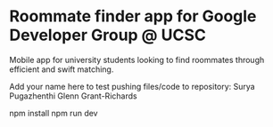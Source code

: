 # Roommate finder app for Google Developer Group @ UCSC
Mobile app for university students looking to find roommates through efficient and swift matching.

Add your name here to test pushing files/code to repository:
Surya Pugazhenthi
Glenn Grant-Richards


npm install
npm run dev